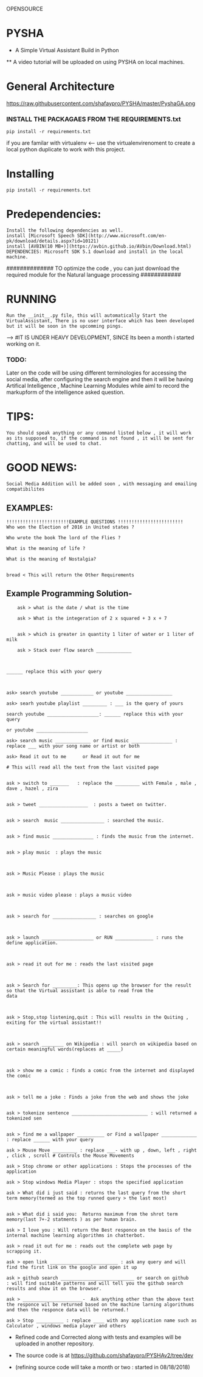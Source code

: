 OPENSOURCE

# PYSHA
* A Simple Virtual Assistant Build in Python

** A video tutorial will be uploaded on using PYSHA on local machines.

# General Architecture 

https://raw.githubusercontent.com/shafaypro/PYSHA/master/PyshaGA.png

### INSTALL THE PACKAGAES FROM THE REQUIREMENTS.txt
    pip install -r requirements.txt
    

if you are familar with virtualenv <-- use the virtualenvirenoment to create a local python duplicate to work with this project.
# Installing
    pip install -r requirements.txt
# Predependencies:
    Install the following dependencies as well.
    install [Microsoft Speech SDK](http://www.microsoft.com/en-pk/download/details.aspx?id=10121)
    install [AVBIN(10 MB+)](https://avbin.github.io/AVbin/Download.html)
    DEPENDENCIES: Microsoft SDK 5.1 download and install in the local machine.
############## TO optimize the code , you can just download the required module for the Natural language processing ############
# RUNNING

    Run the __init__.py file, this will automatically Start the VirtualAssistant, There is no user interface which has been developed but it will be soon in the upcomming pings.
--> #IT IS UNDER HEAVY DEVELOPMENT, SINCE Its been a month i started working on it.
### TODO:
Later on the code will be using different terminologies for accessing the social media, after configuring the search engine and then it will be having Artifical Intelligence , Machine Learning Modules while aiml to record the markupform of the intelligence asked question.

# TIPS:
    You should speak anything or any command listed below , it will work as its supposed to, if the command is not found , it will be sent for chatting, and will be used to chat.

# GOOD NEWS:
    Social Media Addition will be added soon , with messaging and emailing compatibilites

## EXAMPLES:
    !!!!!!!!!!!!!!!!!!!!!!!EXAMPLE QUESTIONS !!!!!!!!!!!!!!!!!!!!!!!!
    Who won the Election of 2016 in United states ?

    Who wrote the book The lord of the Flies ?

    What is the meaning of life ?

    What is the meaning of Nostalgia?


    bread < This will return the Other Requirements

## Example Programming Solution-
        ask > what is the date / what is the time

        ask > What is the integeration of 2 x squared + 3 x + 7


        ask > which is greater in quantity 1 liter of water or 1 liter of milk

        ask > Stack over flow search _____________



    ______ replace this with your query



    ask> search youtube ____________ or youtube _________________

    ask> searh youtube playlist _________ : ___ is the query of yours

    search youtube ___________________: ______ replace this with your query

    or youtube ___________________

    ask> search music _____________ or find music _______________ : replace ___ with your song name or artist or both

    ask> Read it out to me      or Read it out for me

    # This will read all the text from the last visited page


    ask > switch to _______   : replace the _________ with Female , male , dave , hazel , zira


    ask > tweet __________________  : posts a tweet on twitter.


    ask > search  music ________________ : searched the music.


    ask > find music _______________ : finds the music from the internet.


    ask > play music  : plays the music



    ask > Music Please : plays the music



    ask > music video please : plays a music video



    ask > search for ________________ : searches on google



    ask > launch ___________________ or RUN ______________ : runs the define application.



    ask > read it out for me : reads the last visited page



    ask > Search for _________: This opens up the browser for the result so that the Virtual assistant is able to read from the
    data



    ask > Stop,stop listening,quit : This will results in the Quiting , exiting for the virtual assistant!!



    ask > search ________ on Wikipedia : will search on wikipedia based on certain meaningful words(replaces at _____)



    ask > show me a comic : finds a comic from the internet and displayed the comic



    ask > tell me a joke : Finds a joke from the web and shows the joke


    ask > tokenize sentence ____________________________ : will returned a tokenized sen


    ask > find me a wallpaper __________ or Find a wallpaper _____________ : replace ______ with your query

    ask > Mouse Move _________ : replace ___- with up , down, left , right , click , scroll # Controls the Mouse Movements

    ask > Stop chrome or other applications : Stops the processes of the application

    ask > Stop windows Media Player : stops the specified application

    ask > What did i just said : returns the last query from the short term memory(termed as the top runned query > the last most)


    ask > What did i said you:  Returns maximum from the shrot term memory(last 7+-2 statments ) as per human brain.

    ask > I love you : Will return the Best responce on the basis of the internal machine learning algorithms in chatterbot.

    ask > read it out for me : reads out the complete web page by scrapping it.

    ask > open link _________________________ : ask any query and will find the first link on the google and open it up

    ask > github search ___________________________ or search on github   : will find suitable patterns and will tell you the github search results and show it on the browser.

    ask > ______________________-  Ask anything other than the above text the responce wil be returned based on the machine larning algorithums and then the responce data will be returned.!

    ask > Stop __________ : replace ____ with any application name such as Calculator , windows media player and others


 
 
 * Refined code and Corrected along with tests and examples will be uploaded in another repository.

* The source code is at https://github.com/shafaypro/PYSHAv2/tree/dev

* (refining source code will take a month or two : started in 08/18/2018)

